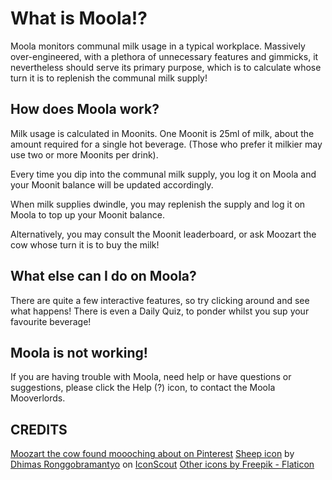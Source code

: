 # What is Moola!?

Moola monitors communal milk usage in a typical workplace. Massively over-engineered, with a plethora of unnecessary features and gimmicks, it nevertheless should serve its primary purpose, which is to calculate whose turn it is to replenish the communal milk supply!

## How does Moola work?

Milk usage is calculated in Moonits.
One Moonit is 25ml of milk, about the amount required for a single hot beverage.
(Those who prefer it milkier may use two or more Moonits per drink).

Every time you dip into the communal milk supply, you log it on Moola and your Moonit balance will be updated accordingly.

When milk supplies dwindle, you may replenish the supply and log it on Moola to top up your Moonit balance.

Alternatively, you may consult the Moonit leaderboard, or ask Moozart the cow whose turn it is to buy the milk! 

## What else can I do on Moola?

There are quite a few interactive features, so try clicking around and see what happens!
There is even a Daily Quiz, to ponder whilst you sup your favourite beverage!

## Moola is not working!

If you are having trouble with Moola, need help or have questions or suggestions, please click the Help (?) icon, to contact the Moola Mooverlords.

## CREDITS

[Moozart the cow found moooching about on Pinterest](https://uk.pinterest.com/pin/10625749114908978/)
[Sheep icon](https://iconscout.com/free-icon/sheep-2283629) by [Dhimas Ronggobramantyo](https://iconscout.com/contributors/vintagio) on [IconScout](https://iconscout.com)
[Other icons by Freepik - Flaticon](https://www.flaticon.com/authors/freepik)


